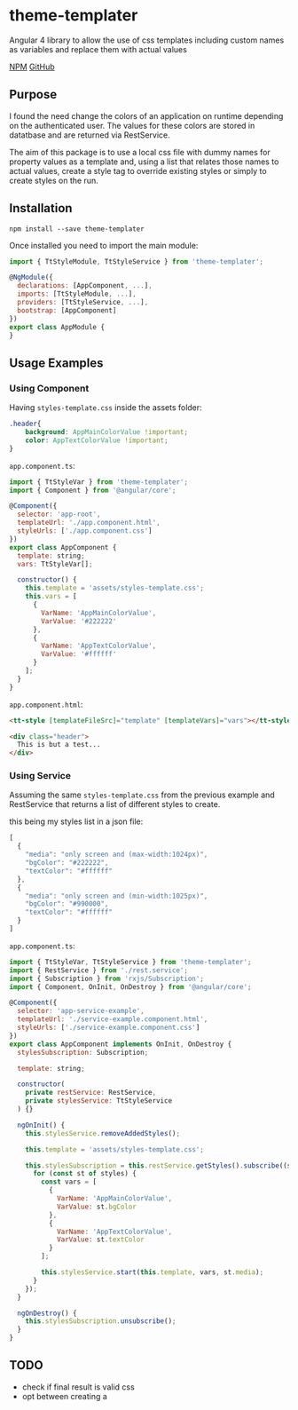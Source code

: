 # theme-templater

Angular 4 library to allow the use of css templates including custom names as variables and replace them with actual values

[NPM](https://www.npmjs.com/package/theme-templater)
[GitHub](https://github.com/FabioGuerreiro/theme-templater)

## Purpose

I found the need change the colors of an application on runtime depending on the authenticated user. The values for these colors are stored in datatbase and are returned via RestService.

The aim of this package is to use a local css file with dummy names for property values as a template and, using a list that relates those names to actual values, create a style tag to override existing styles or simply to create styles on the run.

## Installation

```shell
npm install --save theme-templater
```
Once installed you need to import the main module:
```js
import { TtStyleModule, TtStyleService } from 'theme-templater';

@NgModule({
  declarations: [AppComponent, ...],
  imports: [TtStyleModule, ...],  
  providers: [TtStyleService, ...],
  bootstrap: [AppComponent]
})
export class AppModule {
}
```

## Usage Examples

### Using Component

Having `styles-template.css` inside the assets folder:
```css
.header{
    background: AppMainColorValue !important;
    color: AppTextColorValue !important;
}
```

`app.component.ts`:
```js
import { TtStyleVar } from 'theme-templater';
import { Component } from '@angular/core';

@Component({
  selector: 'app-root',
  templateUrl: './app.component.html',
  styleUrls: ['./app.component.css']
})
export class AppComponent {
  template: string;
  vars: TtStyleVar[];

  constructor() {
    this.template = 'assets/styles-template.css';
    this.vars = [
      {
        VarName: 'AppMainColorValue',
        VarValue: '#222222'
      },
      {
        VarName: 'AppTextColorValue',
        VarValue: '#ffffff'
      }
    ];
  }
}
```

`app.component.html`:
```html
<tt-style [templateFileSrc]="template" [templateVars]="vars"></tt-style>

<div class="header">
  This is but a test...
</div>
```

### Using Service

Assuming the same `styles-template.css` from the previous example and RestService that returns a list of different styles to create.

this being my styles list in a json file:
```js
[
  {
    "media": "only screen and (max-width:1024px)",
    "bgColor": "#222222",
    "textColor": "#ffffff"
  },
  {
    "media": "only screen and (min-width:1025px)",
    "bgColor": "#990000",
    "textColor": "#ffffff"
  }
]
```

`app.component.ts`:
```js
import { TtStyleVar, TtStyleService } from 'theme-templater';
import { RestService } from './rest.service';
import { Subscription } from 'rxjs/Subscription';
import { Component, OnInit, OnDestroy } from '@angular/core';

@Component({
  selector: 'app-service-example',
  templateUrl: './service-example.component.html',
  styleUrls: ['./service-example.component.css']
})
export class AppComponent implements OnInit, OnDestroy {
  stylesSubscription: Subscription;

  template: string;

  constructor(
    private restService: RestService,
    private stylesService: TtStyleService
  ) {}

  ngOnInit() {
    this.stylesService.removeAddedStyles();

    this.template = 'assets/styles-template.css';

    this.stylesSubscription = this.restService.getStyles().subscribe((styles) => {
      for (const st of styles) {
        const vars = [
          {
            VarName: 'AppMainColorValue',
            VarValue: st.bgColor
          },
          {
            VarName: 'AppTextColorValue',
            VarValue: st.textColor
          }
        ];

        this.stylesService.start(this.template, vars, st.media);
      }
    });
  }

  ngOnDestroy() {
    this.stylesSubscription.unsubscribe();
  }
}
```


## TODO

- check if final result is valid css
- opt between creating a <style> tag or a css file
